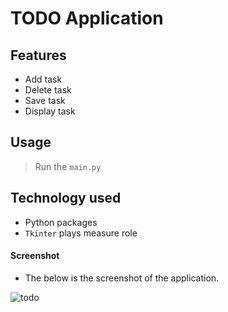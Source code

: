# TODO Application 

## Features

- Add task
- Delete task
- Save task
- Display task

## Usage

> Run the `main.py` 

## Technology used
- Python packages
- `Tkinter` plays measure role

#### Screenshot
- The below is the screenshot of the application.

![todo](https://user-images.githubusercontent.com/85633928/134916869-fac8e2ed-69f0-4e5f-bcf9-568185a69869.PNG)
